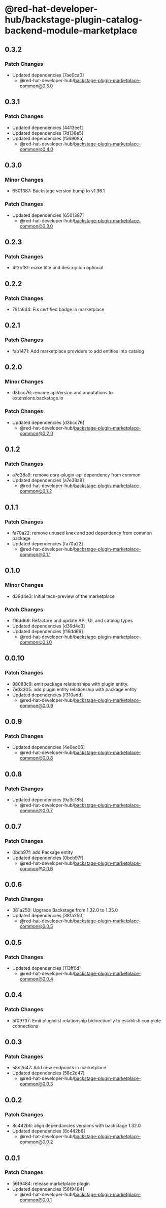 # @red-hat-developer-hub/backstage-plugin-catalog-backend-module-marketplace

## 0.3.2

### Patch Changes

- Updated dependencies [7ae0ca0]
  - @red-hat-developer-hub/backstage-plugin-marketplace-common@0.5.0

## 0.3.1

### Patch Changes

- Updated dependencies [4413eef]
- Updated dependencies [7d138e5]
- Updated dependencies [f56908a]
  - @red-hat-developer-hub/backstage-plugin-marketplace-common@0.4.0

## 0.3.0

### Minor Changes

- 6501387: Backstage version bump to v1.36.1

### Patch Changes

- Updated dependencies [6501387]
  - @red-hat-developer-hub/backstage-plugin-marketplace-common@0.3.0

## 0.2.3

### Patch Changes

- 4f2bf81: make title and description optional

## 0.2.2

### Patch Changes

- 791a6d4: Fix certified badge in marketplace

## 0.2.1

### Patch Changes

- fab1471: Add marketplace providers to add entities into catalog

## 0.2.0

### Minor Changes

- d3bcc76: rename apiVersion and annotations to extensions.backstage.io

### Patch Changes

- Updated dependencies [d3bcc76]
  - @red-hat-developer-hub/backstage-plugin-marketplace-common@0.2.0

## 0.1.2

### Patch Changes

- a7e38a9: remove core-plugin-api dependency from common
- Updated dependencies [a7e38a9]
  - @red-hat-developer-hub/backstage-plugin-marketplace-common@0.1.2

## 0.1.1

### Patch Changes

- fa70a22: remove unused knex and zod dependency from common package
- Updated dependencies [fa70a22]
  - @red-hat-developer-hub/backstage-plugin-marketplace-common@0.1.1

## 0.1.0

### Minor Changes

- d39d4e3: Initial tech-preview of the marketplace

### Patch Changes

- f16dd69: Refactore and update API, UI, and catalog types
- Updated dependencies [d39d4e3]
- Updated dependencies [f16dd69]
  - @red-hat-developer-hub/backstage-plugin-marketplace-common@0.1.0

## 0.0.10

### Patch Changes

- 98083c9: emit package relationships with plugin entity.
- 7e03305: add plugin entity relationship with package entity
- Updated dependencies [f310add]
  - @red-hat-developer-hub/backstage-plugin-marketplace-common@0.0.9

## 0.0.9

### Patch Changes

- Updated dependencies [4e0ec06]
  - @red-hat-developer-hub/backstage-plugin-marketplace-common@0.0.8

## 0.0.8

### Patch Changes

- Updated dependencies [9a3c185]
  - @red-hat-developer-hub/backstage-plugin-marketplace-common@0.0.7

## 0.0.7

### Patch Changes

- 0bcb97f: add Package entity
- Updated dependencies [0bcb97f]
  - @red-hat-developer-hub/backstage-plugin-marketplace-common@0.0.6

## 0.0.6

### Patch Changes

- 381a250: Upgrade Backstage from 1.32.0 to 1.35.0
- Updated dependencies [381a250]
  - @red-hat-developer-hub/backstage-plugin-marketplace-common@0.0.5

## 0.0.5

### Patch Changes

- Updated dependencies [113ff0d]
  - @red-hat-developer-hub/backstage-plugin-marketplace-common@0.0.4

## 0.0.4

### Patch Changes

- 5f09737: Emit pluginlist relationship bidirectionlly to establish complete connections

## 0.0.3

### Patch Changes

- 58c2d47: Add new endpoints in marketplace.
- Updated dependencies [58c2d47]
  - @red-hat-developer-hub/backstage-plugin-marketplace-common@0.0.3

## 0.0.2

### Patch Changes

- 8c442b6: align dependancies versions with backstage 1.32.0
- Updated dependencies [8c442b6]
  - @red-hat-developer-hub/backstage-plugin-marketplace-common@0.0.2

## 0.0.1

### Patch Changes

- 56f9484: release marketplace plugin
- Updated dependencies [56f9484]
  - @red-hat-developer-hub/backstage-plugin-marketplace-common@0.0.1
